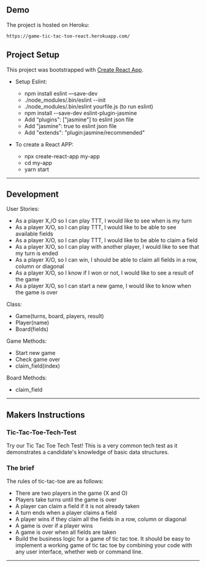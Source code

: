 ## Demo

The project is hosted on Heroku:

`https://game-tic-tac-toe-react.herokuapp.com/`

## Project Setup

This project was bootstrapped with [Create React App](https://github.com/facebook/create-react-app).

- Setup Eslint:
  - npm install eslint  —save-dev
  - ./node_modules/.bin/eslint --init
  - ./node_modules/.bin/eslint yourfile.js (to run eslint)
  - npm install --save-dev eslint-plugin-jasmine
  - Add “plugins": ["jasmine"] to eslint json file
  - Add "jasmine": true to eslint json file
  - Add "extends": "plugin:jasmine/recommended"

- To create a React APP:
  - npx create-react-app my-app
  - cd my-app
  - yarn start

---------
## Development
User Stories:

- As a player X,/O so I can play TTT, I would like to see when is my turn
- As a player X/O, so I can play TTT, I would like to be able to see available fields
- As a player X/O, so I can play TTT, I would like to be able to claim a field
- As a player X/O, so I can play with another player, I would like to see that my turn is ended
- As a player X/O, so I can win, I should be able to claim all fields in a row, column or diagonal
- As a player X/O, so I know if I won or not, I would like to see a result of the game
- As a player X/O, so I can start a new game, I would like to know when the game is over

Class:
- Game(turns, board, players, result)
- Player(name)
- Board(fields)

Game Methods:
- Start new game
- Check game over
- claim_field(index)

Board Methods:
- claim_field

---------
## Makers Instructions

### Tic-Tac-Toe-Tech-Test

Try our Tic Tac Toe Tech Test!
This is a very common tech test as it demonstrates a candidate's knowledge of basic data structures.

### The brief
The rules of tic-tac-toe are as follows:

* There are two players in the game (X and O)
* Players take turns until the game is over
* A player can claim a field if it is not already taken
* A turn ends when a player claims a field
* A player wins if they claim all the fields in a row, column or diagonal
* A game is over if a player wins
* A game is over when all fields are taken
* Build the business logic for a game of tic tac toe. It should be easy to implement a working game of tic tac toe by combining your code with any user interface, whether web or command line.

---------
